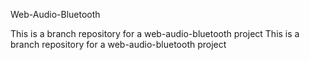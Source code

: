 Web-Audio-Bluetooth

This is a branch repository for a web-audio-bluetooth project
This is a branch repository for a web-audio-bluetooth project